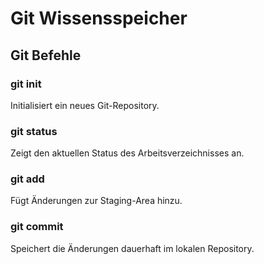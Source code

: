 # Git Wissensspeicher

## Git Befehle

### git init
Initialisiert ein neues Git-Repository.

### git status
Zeigt den aktuellen Status des Arbeitsverzeichnisses an.

### git add
Fügt Änderungen zur Staging-Area hinzu.

### git commit
Speichert die Änderungen dauerhaft im lokalen Repository.

